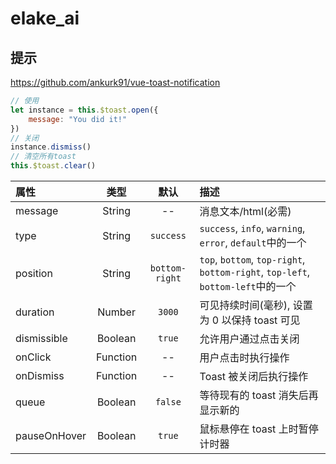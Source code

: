 # elake_ai

## 提示

https://github.com/ankurk91/vue-toast-notification

```js
// 使用
let instance = this.$toast.open({
    message: "You did it!"
})
// 关闭
instance.dismiss()
// 清空所有toast
this.$toast.clear()
```

| 属性           |    类型    |       默认       | 描述                                                                          |
|:-------------|:--------:|:--------------:|:----------------------------------------------------------------------------|
| message      |  String  |       --       | 消息文本/html(必需)                                                               |
| type         |  String  |   `success`    | `success`, `info`, `warning`, `error`, `default`中的一个                        |
| position     |  String  | `bottom-right` | `top`, `bottom`, `top-right`, `bottom-right`, `top-left`, `bottom-left`中的一个 |
| duration     |  Number  |     `3000`     | 可见持续时间(毫秒), 设置为 0 以保持 toast 可见                                              |
| dismissible  | Boolean  |     `true`     | 允许用户通过点击关闭                                                                  |
| onClick      | Function |       --       | 用户点击时执行操作                                                                   |
| onDismiss    | Function |       --       | Toast 被关闭后执行操作                                                              |
| queue        | Boolean  |    `false`     | 等待现有的 toast 消失后再显示新的                                                        |
| pauseOnHover | Boolean  |     `true`     | 鼠标悬停在 toast 上时暂停计时器                                                         |